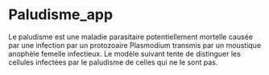 # Paludisme_app
Le paludisme est une maladie parasitaire potentiellement mortelle causée par une infection par un protozoaire Plasmodium transmis par un moustique anophèle femelle infectieux.  Le modèle suivant tente de distinguer les cellules infectées par le paludisme de celles qui ne le sont pas.
